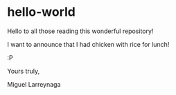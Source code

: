 # hello-world
Hello to all those reading this wonderful repository!

I want to announce that I had chicken with rice for lunch!

:P

Yours truly,

Miguel Larreynaga
